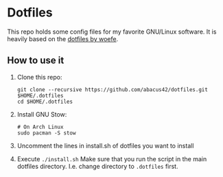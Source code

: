 # Dotfiles

This repo holds some config files for my favorite GNU/Linux software.
It is heavily based on the [dotfiles by woefe](https://github.com/woefe/dotfiles).

## How to use it

1. Clone this repo:

    ```shell
    git clone --recursive https://github.com/abacus42/dotfiles.git $HOME/.dotfiles
    cd $HOME/.dotfiles
    ```

2. Install GNU Stow:

    ```shell
    # On Arch Linux
    sudo pacman -S stow
    ```

3. Uncomment the lines in install.sh of dotfiles you want to install

4. Execute `./install.sh`
    Make sure that you run the script in the main dotfiles directory.
    I.e. change directory to `.dotfiles` first.
